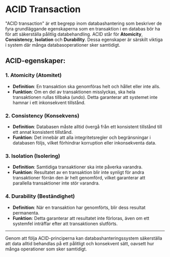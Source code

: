 # ACID Transaction

"ACID transaction" är ett begrepp inom databashantering som beskriver de fyra grundläggande egenskaperna som en transaktion i en databas bör ha för att säkerställa pålitlig databehandling. ACID står för **Atomicity**, **Consistency**, **Isolation** och **Durability**. Dessa egenskaper är särskilt viktiga i system där många databasoperationer sker samtidigt.

## ACID-egenskaper:

### 1. Atomicity (Atomitet)
- **Definition**: En transaktion ska genomföras helt och hållet eller inte alls.
- **Funktion**: Om en del av transaktionen misslyckas, ska hela transaktionen rullas tillbaka (undo). Detta garanterar att systemet inte hamnar i ett inkonsekvent tillstånd.

### 2. Consistency (Konsekvens)
- **Definition**: Databasen måste alltid övergå från ett konsistent tillstånd till ett annat konsistent tillstånd.
- **Funktion**: Det innebär att alla integritetsregler och begränsningar i databasen följs, vilket förhindrar korruption eller inkonsekventa data.

### 3. Isolation (Isolering)
- **Definition**: Samtidiga transaktioner ska inte påverka varandra.
- **Funktion**: Resultatet av en transaktion blir inte synligt för andra transaktioner förrän den är helt genomförd, vilket garanterar att parallella transaktioner inte stör varandra.

### 4. Durability (Beständighet)
- **Definition**: När en transaktion har genomförts, blir dess resultat permanenta.
- **Funktion**: Detta garanterar att resultatet inte förloras, även om ett systemfel inträffar efter att transaktionen slutförts.

---

Genom att följa ACID-principerna kan databashanteringssystem säkerställa att data alltid behandlas på ett pålitligt och konsekvent sätt, oavsett hur många operationer som sker samtidigt.